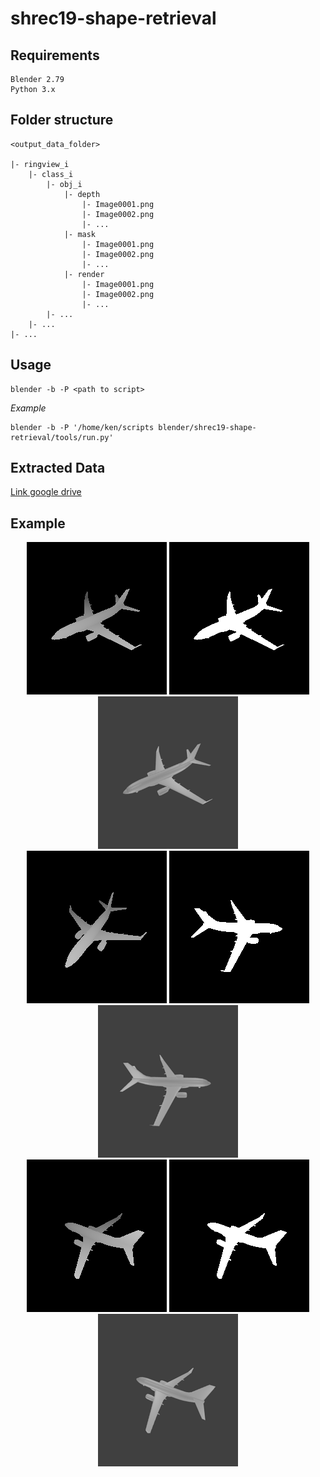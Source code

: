 # shrec19-shape-retrieval
## Requirements
 

```
Blender 2.79
Python 3.x
```
## Folder structure

```
<output_data_folder>

|- ringview_i
	|- class_i
		|- obj_i			
			|- depth
				|- Image0001.png
				|- Image0002.png
				|- ...
			|- mask
				|- Image0001.png
				|- Image0002.png
				|- ...
			|- render
				|- Image0001.png
				|- Image0002.png
				|- ...
		|- ...
	|- ...
|- ...
```

## Usage
```
blender -b -P <path to script>
```
*Example*
```
blender -b -P '/home/ken/scripts blender/shrec19-shape-retrieval/tools/run.py'
```
## Extracted Data
[Link google drive](https://drive.google.com/drive/folders/1-JIGt7aIjtBkBxnA2kHeXaSDpMEhuno5?usp=sharing)

## Example 
<p align="center">
  <img src="example/data/output/ring0/0/plane/depth/Image0001.png">
  <img src="example/data/output/ring0/0/plane/mask/Image0001.png">
  <img src="example/data/output/ring0/0/plane/render/Image0001.png"> <br />
  <img src="example/data/output/ring0/0/plane/depth/Image0002.png">
  <img src="example/data/output/ring0/0/plane/mask/Image0006.png">
  <img src="example/data/output/ring0/0/plane/render/Image0006.png"> <br />
  <img src="example/data/output/ring0/0/plane/depth/Image0011.png">
  <img src="example/data/output/ring0/0/plane/mask/Image0011.png">
  <img src="example/data/output/ring0/0/plane/render/Image0011.png"> <br />
</p>

